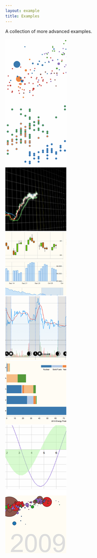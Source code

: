 ```yaml
---
layout: example
title: Examples
---
```


A collection of more advanced examples.

<div class="row">
  <div class="col-sm-6 col-md-4">
    <a href="bubble/" class="thumbnail">
      <img src="bubble/thumbnail.png" alt="Bubble chart">
    </a>
  </div>
  <div class="col-sm-6 col-md-4">
    <a href="scatter/" class="thumbnail">
      <img src="scatter/thumbnail.png" alt="Scatterplot">
    </a>
  </div>
  <div class="col-sm-6 col-md-4">
    <a href="basecoin" class="thumbnail">
      <img src="basecoin/thumbnail.png" alt="Basecoin">
    </a>
  </div>
</div>

<div class="row">
  <div class="col-sm-6 col-md-4">
    <a href="low-barrel/" class="thumbnail">
      <img src="low-barrel/thumbnail.png" alt="Low Barrel">
    </a>
  </div>
  <div class="col-sm-6 col-md-4">
    <a href="yahoo-finance-chart/" class="thumbnail">
      <img src="yahoo-finance-chart/thumbnail.png" alt="Yahoo Finance Chart">
    </a>
  </div>
  <div class="col-sm-6 col-md-4">
    <a href="stacked/" class="thumbnail">
      <img src="stacked/thumbnail.png" alt="Stacked Bar">
    </a>
  </div>
</div>

<div class="row">
  <div class="col-sm-6 col-md-4">
    <a href="simple/" class="thumbnail">
      <img src="simple/thumbnail.png" alt="Simple Line / Area Series">
    </a>
  </div>
  <div class="col-sm-6 col-md-4">
    <a href="wealth-and-health-of-nations/" class="thumbnail">
      <img src="wealth-and-health-of-nations/thumbnail.png" alt="The Wealth &amp; Health and Nations">
    </a>
  </div>
</div>
